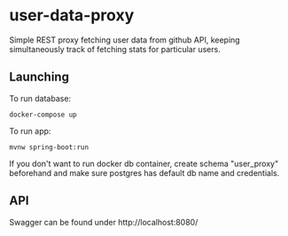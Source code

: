 # user-data-proxy
Simple REST proxy fetching user data from github API, keeping simultaneously track of fetching stats for particular users.

## Launching
To run database:
```
docker-compose up
```
To run app:
```
mvnw spring-boot:run
```
If you don't want to run docker db container, create schema "user_proxy" beforehand and make sure postgres has default db name and credentials.

## API
Swagger can be found under http://localhost:8080/
